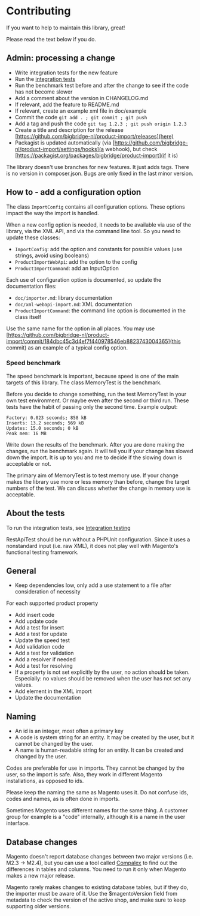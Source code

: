 # Contributing

If you want to help to maintain this library, great!

Please read the text below if you do.

## Admin: processing a change

* Write integration tests for the new feature
* Run the [integration tests](doc/integration-tests.md)
* Run the benchmark test before and after the change to see if the code has not become slower
* Add a comment about the version in CHANGELOG.md
* If relevant, add the feature to README.md
* If relevant, create an example xml file in doc/example
* Commit the code `git add . ; git commit ; git push`
* Add a tag and push the code `git tag 1.2.3 ; git push origin 1.2.3`
* Create a title and description for the release [https://github.com/bigbridge-nl/product-import/releases](here)
* Packagist is updated automatically (via [https://github.com/bigbridge-nl/product-import/settings/hooks](a webhook), but check [https://packagist.org/packages/bigbridge/product-import](if it is)

The library doesn't use branches for new features. It just adds tags. There is no version in composer.json. Bugs are only fixed in the last minor version. 

## How to - add a configuration option

The class `ImportConfig` contains all configuration options. These options impact the way the import is handled.

When a new config option is needed, it needs to be available via use of the library, via the XML API, and via the command line tool. So you need to update these classes:

* `ImportConfig`: add the option and constants for possible values (use strings, avoid using booleans)
* `ProductImportWebApi`: add the option to the config
* `ProductImportCommand`: add an InputOption

Each use of configuration option is documented, so update the documentation files:

* `doc/importer.md`: library documentation
* `doc/xml-webapi-import.md`: XML documentation
* `ProductImportCommand`: the command line option is documented in the class itself

Use the same name for the option in all places. You may use [https://github.com/bigbridge-nl/product-import/commit/184dbc45c3d4ef7f440978546eb8823743004365](this commit) as an example of a typical config option.

### Speed benchmark

The speed benchmark is important, because speed is one of the main targets of this library. The class MemoryTest is the benchmark.

Before you decide to change something, run the test MemoryTest in your own test environment. Or maybe even after the second or third run. These tests have the habit of passing only the second time. Example output:

    Factory: 0.023 seconds; 858 kB
    Inserts: 13.2 seconds; 569 kB
    Updates: 15.0 seconds; 0 kB
    Peak mem: 16 MB

Write down the results of the benchmark. After you are done making the changes, run the benchmark again. It will tell you if your change has slowed down the import. It is up to you and me to decide if the slowing down is acceptable or not.

The primary aim of MemoryTest is to test memory use. If your change makes the library use more or less memory than before, change the target numbers of the test. We can discuss whether the change in memory use is acceptable.

## About the tests

To run the integration tests, see [Integration testing](doc/integration-tests.md)

RestApiTest should be run without a PHPUnit configuration. Since it uses a nonstandard input (i.e. raw XML), it does not play well with Magento's functional testing framework.

## General

* Keep dependencies low, only add a use statement to a file after consideration of necessity

For each supported product property

* Add insert code
* Add update code
* Add a test for insert
* Add a test for update
* Update the speed test
* Add validation code
* Add a test for validation
* Add a resolver if needed
* Add a test for resolving
* If a property is not set explicitly by the user, no action should be taken. Especially: no values should be removed when the user has not set any values.
* Add element in the XML import
* Update the documentation

## Naming

* An id is an integer, most often a primary key
* A code is system string for an entity. It may be created by the user, but it cannot be changed by the user.
* A name is human-readable string for an entity. It can be created and changed by the user.

Codes are preferable for use in imports. They cannot be changed by the user, so the import is safe. Also, they work in different Magento installations, as opposed to ids.

Please keep the naming the same as Magento uses it. Do not confuse ids, codes and names, as is often done in imports.

Sometimes Magento uses different names for the same thing. A customer group for example is a "code" internally, although it is a name in the user interface.

## Database changes

Magento doesn't report database changes between two major versions (i.e. M2.3 -> M2.4), but you can use a tool called [Compalex](https://github.com/dlevsha/compalex) to find out the differences in tables and columns. You need to run it only when Magento makes a new major release. 

Magento rarely makes changes to existing database tables, but if they do, the importer must be aware of it. Use the $magentoVersion field from metadata to check the version of the active shop, and make sure to keep supporting older versions.  
